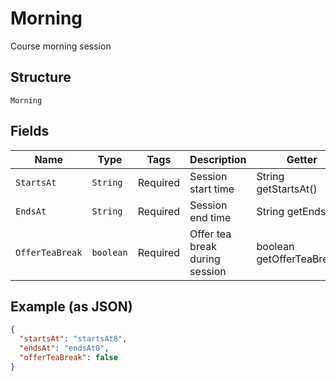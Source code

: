 
# Morning

Course morning session

## Structure

`Morning`

## Fields

| Name | Type | Tags | Description | Getter | Setter |
|  --- | --- | --- | --- | --- | --- |
| `StartsAt` | `String` | Required | Session start time | String getStartsAt() | setStartsAt(String startsAt) |
| `EndsAt` | `String` | Required | Session end time | String getEndsAt() | setEndsAt(String endsAt) |
| `OfferTeaBreak` | `boolean` | Required | Offer tea break during session | boolean getOfferTeaBreak() | setOfferTeaBreak(boolean offerTeaBreak) |

## Example (as JSON)

```json
{
  "startsAt": "startsAt8",
  "endsAt": "endsAt0",
  "offerTeaBreak": false
}
```

